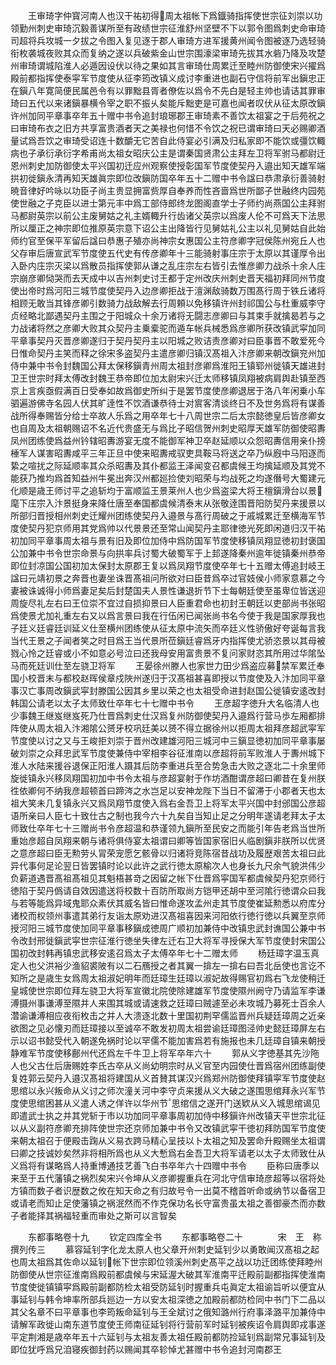 <!-- { "loadSidebar": true } -->
　　王审琦字仲寳河南人也汉干祐初得周太祖帐下爲鐡骑指挥使世宗征刘崇以功领勤州刺史审琦沉毅善谋所至有政绩世宗征淮舒州坚壁不下以郭令图爲刺史命审琦司超将兵攻城一夕拔之令图入复见逐于郡人审琦方进军援黄州闻令图被逐乃选轻骑衔枚袭城夜败其众而复纳之遂以兵破紫金山世宗围濠梁审琦先拔其水砦乃降及攻楚州审琦谓城陷淮人必遁因设伏以待之果如其言审琦仕周累迁至睦州防御使宋兴擢爲殿前都指挥使泰寜军节度使从征李筠改镇义成讨李重进也副石守信将前军出鎭忠正在鎭八年寛简便民属邑令有以罪黜县胥者僚佐以爲令不先白是轻主帅也请诘其罪审琦曰五代以来诸鎭暴横令宰之职不振乆矣能斥黜吏是可嘉也闻者叹伏从征太原改鎭许州加同平章事卒年五十赠中书令追封琅琊郡王审琦素不善饮太祖宴之于后苑祝之曰审琦布衣之旧方共享富贵酒者天之美禄也何惜不令饮之祝已谓审琦曰天必赐卿酒量试爲吾饮之审琦受诏连十数釂无它苦自此侍宴必引满及归私家即不能饮或彊饮輙病也子承衍承衍字希甫尚太祖女昭庆公主是谓秦国贤肃公主拜左卫将军驸马都尉迁恩州刺史加防御使太平兴国初迁应州观察使授彰国军节度使契丹入邉出知天雄军端拱初徙鎭永清再知天雄眞宗即位改鎭防国卒年五十二赠中书令諡曰恭肃承衍善骑射暁音律好吟咏以功臣子尚主贵显拥富赀厚自奉养而性吝啬爲世所鄙子世融终内园苑使世融之子克臣以进士第元丰中爲工部侍郎终龙图阁直学士子师约尚燕国公主拜驸马都尉英宗以前公主废舅姑之礼主婿輙升行齿诸父英宗以爲废人伦不可爲天下法思所以厘正之神宗即位推原英宗意下诏公主出降皆行见舅姑礼公主以礼见舅姑自此始师约官至保平军留后諡曰恭惠子殖亦尚神宗女惠国公主符彦卿字冠侯陈州宛丘人也父存审后唐宣武军节度使五代史有传彦卿年十三能骑射事庄宗于太原以其谨厚令出入卧内庄宗灭梁以爲散员指挥使郭从谦之乱庄宗左右皆引去惟彦卿力战杀十余人庄宗崩彦卿恸哭而去天成中以吉州刺史讨王都于定州改庆州刺史晋天福初拜同州节度使出帝时爲河阳三城节度使契丹入边彦卿拒战于澶渊敌骑数万围髙行周于铁丘诸将相顾无敢当其锋彦卿引数骑力战敌解去行周頼以免移镇许州封祁国公与杜重威李守贞经略北鄙遇契丹主围之于阳城众十余万诸将无闘志彦卿曰与其束手就擒曷若与之力战诸将然之彦卿大败其众契丹主乗槖驼而遁车帐兵械悉爲彦卿所获改镇武寜加同平章事契丹灭晋彦卿遂归于契丹契丹主以阳城之败诘责彦卿对曰臣事晋不敢爱死今日惟命契丹主笑而释之徐宋多盗契丹主遣彦卿归镇汉髙祖入汴彦卿来朝改鎭兖州加侍中兼中书令封魏国公拜太保移鎭青州周太祖封彦卿爲淮阳王镇郓州徙镇天雄进封卫王世宗时拜太傅改封魏王恭帝即位加太尉宋兴迁太师移镇凤翔被病肩舆赴镇至西京上言疾亟假满百日受奉如故爲御史所纠于是罢节度使彦卿退居于洛八年闲乗小车驷遍游佛寺名园人伏其旷逹性不饮酒谦恭待士对賔客清谈终日不及世务爲将有谋善战所得奉赐皆分给士卒故人乐爲之用卒年七十八周世宗二后太宗懿徳皇后皆彦卿女也自周及太祖朝赐诏不名近代贵盛无与爲比子昭信贺州刺史昭厚天雄军防御使昭夀凤州团练使爲益州钤辖昭夀游宴无度不能御军神卫卒赵延顺以众怨昭夀信用亲仆搒棰军人谋害昭夀咸平三年正旦中使来昭夀戒驭吏具鞍马将送之卒乃纵廐中马阳逐而絷之喧扰之际延顺率其众杀昭夀及其仆都监王泽闻变召都虞候王均擒延顺及其党不能获乃推均爲首知益州牛冕出奔汉州都廵捡使刘昭荣与均战死之均遂僭号大蜀建元化顺是歳王师讨平之追斩均于富顺监王景莱州人也少爲盗梁大将王檀鎭滑台以景麾下庄宗入汴景挺身来降仕唐至奉国都虞候清泰末从张敬逹围晋阳防契丹来援景以所部归晋授相州刺史迁耀州团练使契丹入邉景与髙行周破之于戚城累迁至横海军节度使契丹犯京师用其党爲帅以代景景还至常山闻契丹主耶律徳光死即闲道归汉干祐初加同平章事周太祖与景有旧及即位加侍中爲防国军节度使移镇凤翔显徳初封褒国公加兼中书令世宗命景与向拱率兵讨蜀大破蜀军于上邽遂降秦州逾年徙镇秦州恭帝即位封凉国公国初加太保封太原郡王复以爲凤翔节度使卒年七十五赠太傅追封岐王諡曰元靖初景之奔晋也妻坐诛晋髙祖问所欲对曰臣昔爲卒过官妓侯小师家意慕之今妻被诛诚得小师爲妻足矣后封楚国夫人景性谦退折节下士每朝廷使至虽卑位皆送迎周旋尽礼左右曰王位崇不宜过自损抑景曰人臣重君命也初封王朝廷以吏部尚书张昭爲使景尤加礼重左右又以爲言景曰我在行伍闲已闻张尚书名今使于我是国家厚我也子廷义廷睿廷训延义仕至横州团练使从征太原中流矢而卒廷义性骄傲好夸诞每言我当代王景之子闻者笑之时目爲王当代景所莅鎭廷睿爲牙内指挥使尤骄恣景以其母被戮心怜之廷睿或小不如意必号泣曰还我母安用富贵景不复问家财恣其所用过华隂坠马而死廷训仕至左骁卫将军
　　王晏徐州滕人也家世力田少爲盗应募禁军累迁奉国小校晋末与都校赵晖侯章戍陜州遂归于汉髙祖甚喜即授以节度使及入汴加同平章事汉亡事周改鎭武寜封滕国公因其乡里以荣之也太祖受命进封赵国公徙镇安逺改封韩国公请老以太子太师致仕卒年七十七赠中书令
　　王彦超字徳升大名临清人也少事魏王继岌继岌死乃仕晋爲刺史仕汉爲复州防御使契丹入邉爲行营马歩左厢都排阵使从周太祖入汴湘隂公赟牙校巩廷美以赟不得立据徐州以拒周太祖拜彦超武寜军节度使以讨之又与王峻拒刘崇于晋州改建雄河阳三城河中三鎭显徳初加同平章事屡破刘崇之众拜忠武军节度使兼侍中宰相李谷征淮南以彦超将前军败淮人于夀州城下淮人水陆来援谷退保正阳淮人蹑其后防李重进兵至合势急击大败之逐北二十余里师旋徙镇永兴移凤翔国初加中书令太祖与彦超宴射于作坊酒酣谓彦超曰卿昔在复州朕徃依卿何不纳我彦超顿首曰蹄涔之水岂足以安神龙陛下当日不留滞于小郡者天也太祖大笑未几复镇永兴又爲凤翔节度使入爲右金吾卫上将军太平兴国中封邠国公彦超语所亲曰人臣七十致仕古之制也我今六十九矣自当知止足之分明年遂请老拜太子太师致仕卒年七十三赠尚书令彦超温和恭谨领九鎭所至民安之而能引年告老爲当世所重始彦超自凤翔来朝与诸将俱侍宴太祖谓曰卿等皆国家宿旧乆临剧鎭非朕所以优贤之意彦超曰臣无勲劳乆冐荣宠愿乞骸骨以归诸将竞陈宿昔战功及履歴艰苦太祖曰此异代事何足论翌日皆罢镇时论以此许之武行徳太原榆次人也身长九尺余气貌洪伟少负薪道遇晋髙祖髙祖见其魁梧甚竒之因留之帐下仕晋爲寜国军都虞候契丹犯京师行徳陷于契丹僞请自效因遣送将校数十百防所取尚方铠甲还胡中至河隂行徳谓众曰我与若等能爲异域鬼耶众素伏其威名皆曰惟命遂攻孟州走其节度使崔延勲悉以府库分诸校而权领州事遣其弟行友诣太原劝进汉髙祖喜因来河阳依行徳行徳以兵翼至京师授河阳三城节度使加同平章事移鎭成徳周广顺初加兼侍中改镇忠武封谯国公兼中书令改封邢徙鎭武寜世宗征淮行徳坐失律左迁右卫大将军寻授保大军节度使封宋国公国初改封韩再镇忠武移安逺召爲太子太傅卒年七十二赠太师
　　杨廷璋字温玉真定人也父洪裕少渔貂裘陂有以二石鴈授之者其翼一揜左一揜右曰吾北岳使也言讫不知所之是歳生女爲周太祖淑妃明年而廷璋生廷璋以淑妃故得赐官初爲右飞龙使稍迁皇城使世宗即位拜左骁卫大将军宣徽北院使除建雄军节度使隰州阙守乃请监军李谦溥摄州事谦溥至隰并人来围其城或请速救之廷璋曰贼遽至必未攻城乃募死士百余人濳谕谦溥相应夜衔枚击之并人大溃逐北数十里国初荆罕儒监晋州兵疑廷璋周之近亲欲图之见必懐刃而廷璋接以至诚卒不敢发初周太祖尝谕廷璋图泾帅史懿廷璋屏左右示以诏书懿受代入朝遂免祸时论以罕儒不能加害爲若有施报也未几廷璋自镇来朝授静难军节度使移鄜州代还爲左千牛卫上将军卒年六十
　　郭从义字徳基其先沙陁人也父古仕后唐赐姓李氏古卒从义尚幼明宗时从义官至内园使仕晋爲宿州团练副使复姓郭云契丹入邉汉髙祖将建国从义首賛其谋汉兴爲郑州防御使拜镇寜军节度使赵思绾以永兴叛命从义讨之师次潼关河中李守贞来援从义大破之遂围思绾拜永兴军节度使思绾困甚从义遣人诱之佯许以华州节思绾信之遂开门送欵从义入城思绾谒见即遣武士执之并其党斩于市以功加同平章事周初加侍中移鎭许州改镇天平世宗北征以从义副符彦卿充排阵使世宗还京师加兼中书令又改镇武寜干徳初拜防国军节度使来朝太祖召于便殿击踘从义易衣跨马精心呈技以卜太祖之知及罢命升殿赐坐太祖谓曰卿之技诚妙矣然非将相所爲也从义大慙爲右金吾卫大将军请老以太子太师致仕从义爲将有谋略爲人持重博通技艺善飞白书卒年六十四赠中书令
　　臣称曰唐季以来至于五代藩镇之祸烈矣宋兴令坤从义彦卿握重兵在河北守信审琦彦超等以宿将处方镇而数子者识歴数之攸在知天命之有归故号令一出莫不稽首听命或纳节以备宿卫或请老而知止足使藩镇之祸泯然而不作克保功名长守富贵虽太祖之善御豪杰而亦数子者能择其祸福轻重而审处之斯可以言智矣















　　东都事略卷十九
　　钦定四库全书
　　东都事略卷二十　　　　宋　王　称　撰列传三
　　慕容延钊字化龙太原人也父章开州刺史延钊少以勇敢闻汉髙祖之起也周太祖爲其佐命以延钊帐下世宗即位领溪州刺史髙平之战以功迁团练使拜睦州防御使从世宗征淮南爲殿前都虞候与宋延渥大破其军淮南平迁殿前副都指挥使淮南节度使徙镇镇寜爲殿前副都防检太祖受防延钊时握重兵屯眞定太祖谕旨听以便宜从事延钊与韩令坤率所部兵廵边一方以安太祖深徳之加殿前都防检同中书门下二品以其父名章不曰平章事也李筠叛命延钊与王全斌讨之俄知潞州行府事泽潞平加兼侍中请解军政徙山南东道节度使王师南征延钊将行营前军时延钊被疾诏令肩舆即戎事遂平定荆湘是歳卒年五十六延钊与太祖友善太祖任殿前都防捡延钊爲副常兄事延钊及即位犹呼爲兄洎寝疾御封药以赐闻其卒轸悼尤甚赠中书令追封河南郡王
